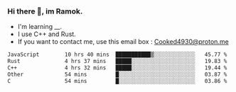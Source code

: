 ### Hi there 👋, im Ramok.

- I'm learning __.
- I use C++ and Rust.
- If you want to contact me, use this email box : Cooked4930@proton.me

<!--START_SECTION:waka-->

```txt
JavaScript        10 hrs 40 mins  ███████████▒░░░░░░░░░░░░░   45.77 %
Rust              4 hrs 37 mins   █████░░░░░░░░░░░░░░░░░░░░   19.83 %
C++               4 hrs 32 mins   █████░░░░░░░░░░░░░░░░░░░░   19.44 %
Other             54 mins         █░░░░░░░░░░░░░░░░░░░░░░░░   03.87 %
C                 54 mins         █░░░░░░░░░░░░░░░░░░░░░░░░   03.86 %
```

<!--END_SECTION:waka-->
